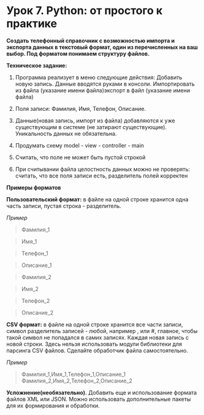 # Урок 7. Python: от простого к практике


**Создать телефонный справочник с возможностью импорта и экспорта данных в текстовый формат, один из перечисленных на ваш выбор. Под форматом понимаем структуру файлов.**

 **Техническое задание:**

1. Программа реализует в меню следующие действия:
 Добавить новую запись. Данные вводятся руками в консоли. Импортировать из файла (указание имени файла)экспорт в файл (указание имени файла)

1. Поля записи: Фамилия, Имя, Телефон, Описание.

2. Данные(новая запись, импорт из файла) добавляются к уже существующим в системе (не затирают существующие). Уникальность данных не обязательна.
3. Продумать схему model - view - controller - main
4. Считать, что поле не может быть пустой строкой
5. При считывании файла целостность данных можно не проверять: считать, что все поля записи есть, разделитель полей корректен

**Примеры форматов**

**Пользовательский формат:** в файле на одной строке хранится одна часть записи, пустая строка - разделитель.

*Пример*

  >Фамилия_1

>Имя_1

>Телефон_1

>Описание_1

>Фамилия_2

>Имя_2

>Телефон_2

>Описание_2

**CSV формат:** в файле на одной строке хранится все части записи, символ разделитель записей - любой, например , или #, главное, чтобы такой символ не попадался в самих записях. Каждая новая запись с новой строки. Здесь нельзя использовать модули библиотеки для парсинга CSV файлов. Сделайте обработчик файла самостоятельно.

*Пример*

>Фамилия_1,Имя_1,Телефон_1,Описание_1    
Фамилия_2,Имя_2,Телефон_2,Описание_2

**Усложнение(необязательно).** Добавить еще и использование формата файлов XML или JSON. Можно использовать дополнительные пакеты для их формирования и обработки.
